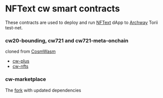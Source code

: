 # NFText cw smart contracts
These contracts are used to deploy and run [NFText](https://github.com/wotori-studio/NFText) dApp to [Archway](https://archway.io/) Torii test-net.

### cw20-bounding, cw721 and cw721-meta-onchain 
cloned from [CosmWasm](https://github.com/CosmWasm/cosmwasm)
- [cw-plus](https://github.com/CosmWasm/cw-plus) 
- [cw-nfts](https://github.com/CosmWasm/cw-nfts)
### cw-marketplace 
The [fork](https://github.com/wotori-studio/cw-marketplace) with updated dependencies
